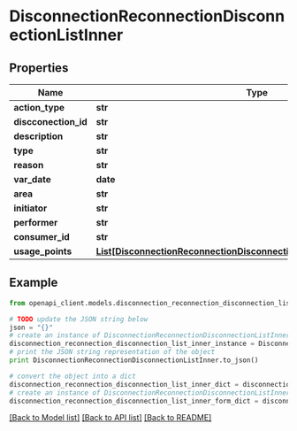 # DisconnectionReconnectionDisconnectionListInner


## Properties
Name | Type | Description | Notes
------------ | ------------- | ------------- | -------------
**action_type** | **str** |  | [optional] 
**discconection_id** | **str** |  | [optional] 
**description** | **str** |  | [optional] 
**type** | **str** |  | [optional] 
**reason** | **str** |  | [optional] 
**var_date** | **date** |  | [optional] 
**area** | **str** |  | [optional] 
**initiator** | **str** |  | [optional] 
**performer** | **str** |  | [optional] 
**consumer_id** | **str** |  | [optional] 
**usage_points** | [**List[DisconnectionReconnectionDisconnectionListInnerUsagePointsInner]**](DisconnectionReconnectionDisconnectionListInnerUsagePointsInner.md) |  | [optional] 

## Example

```python
from openapi_client.models.disconnection_reconnection_disconnection_list_inner import DisconnectionReconnectionDisconnectionListInner

# TODO update the JSON string below
json = "{}"
# create an instance of DisconnectionReconnectionDisconnectionListInner from a JSON string
disconnection_reconnection_disconnection_list_inner_instance = DisconnectionReconnectionDisconnectionListInner.from_json(json)
# print the JSON string representation of the object
print DisconnectionReconnectionDisconnectionListInner.to_json()

# convert the object into a dict
disconnection_reconnection_disconnection_list_inner_dict = disconnection_reconnection_disconnection_list_inner_instance.to_dict()
# create an instance of DisconnectionReconnectionDisconnectionListInner from a dict
disconnection_reconnection_disconnection_list_inner_form_dict = disconnection_reconnection_disconnection_list_inner.from_dict(disconnection_reconnection_disconnection_list_inner_dict)
```
[[Back to Model list]](../README.md#documentation-for-models) [[Back to API list]](../README.md#documentation-for-api-endpoints) [[Back to README]](../README.md)


